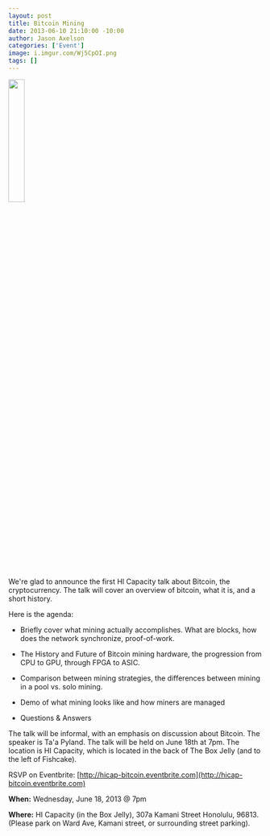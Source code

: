```yaml
--- 
layout: post
title: Bitcoin Mining
date: 2013-06-10 21:10:00 -10:00
author: Jason Axelson
categories: ['Event']
image: i.imgur.com/Wj5CpOI.png
tags: []
---
```


<img src="http://i.imgur.com/Wj5CpOI.png" width="25%"></img>

We're glad to announce the first HI Capacity talk about Bitcoin, the cryptocurrency. The talk will cover an overview of bitcoin, what it is, and a short history.

Here is the agenda:

* Briefly cover what mining actually accomplishes.  What are blocks, how does the network synchronize, proof-of-work.

* The History and Future of Bitcoin mining hardware, the progression from CPU to GPU, through FPGA to ASIC.

* Comparison between mining strategies, the differences between mining in a pool vs. solo mining.

* Demo of what mining looks like and how miners are managed

* Questions & Answers


The talk will be informal, with an emphasis on discussion about Bitcoin. The speaker is Ta'a Pyland. The talk will be held on June 18th at 7pm. The location is HI Capacity, which is located in the back of The Box Jelly (and to the left of Fishcake).

RSVP on Eventbrite:
[http://hicap-bitcoin.eventbrite.com](http://hicap-bitcoin.eventbrite.com)

__When:__ Wednesday, June 18, 2013 @ 7pm

__Where:__ HI Capacity (in the Box Jelly), 307a Kamani Street Honolulu, 96813. (Please park on Ward Ave, Kamani street, or surrounding street parking).

